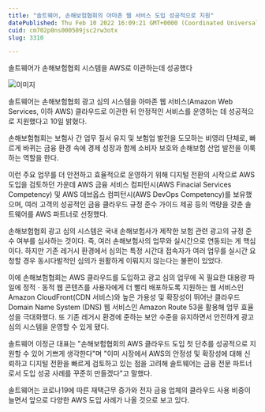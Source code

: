 ```yaml
---
title: "솔트웨어, 손해보험협회의 아마존 웹 서비스 도입 성공적으로 지원"
datePublished: Thu Feb 10 2022 16:09:21 GMT+0000 (Coordinated Universal Time)
cuid: cm702p0ns000509jsc2rw3otx
slug: 3310

---
```



솔트웨어가 손해보험협회 시스템을 AWS로 이관하는데 성공했다

![이미지](https://cdn.hashnode.com/res/hashnode/image/upload/v1739253611124/053eb237-85ad-4c6f-a35e-a035ce810e21.jpeg)

솔트웨어는 손해보험협회 광고 심의 시스템을 아마존 웹 서비스(Amazon Web Services, 이하 AWS) 클라우드로 이관한 뒤 안정적인 서비스를 운영하는 데 성공적으로 지원했다고 10일 밝혔다.

손해보험협회는 보험사 간 업무 질서 유지 및 보험업 발전을 도모하는 비영리 단체로, 빠르게 바뀌는 금융 환경 속에 경제 성장과 함께 소비자 보호와 손해보험 산업 발전을 이룩하는 역할을 한다.

이런 주요 업무를 더 안전하고 효율적으로 운영하기 위해 디지털 전환의 시작으로 AWS 도입을 검토하던 가운데 AWS 금융 서비스 컴피턴시(AWS Finacial Services Competency) 및 AWS 데브옵스 컴피턴시(AWS DevOps Competency)를 보유했으며, 여러 고객의 성공적인 금융 클라우드 규정 준수 가이드 제공 등의 역량을 갖춘 솔트웨어를 AWS 파트너로 선정했다.

손해보험협회 광고 심의 시스템은 국내 손해보험사가 제작한 보험 관련 광고의 규정 준수 여부를 심사하는 것이다. 즉, 여러 손해보험사의 업무와 실시간으로 연동되는 게 핵심이다. 하지만 기존 레거시 환경에서 심의는 특정 시간대 접속자가 여러 업무를 실시간 요청할 경우 동시다발적인 심의가 원활하게 이뤄지지 않는다는 불편이 있었다.

이에 손해보험협회는 AWS 클라우드를 도입하고 광고 심의 업무에 꼭 필요한 대용량 파일에 정적ㆍ동적 웹 콘텐츠를 사용자에게 더 빨리 배포하도록 지원하는 웹 서비스인 Amazon CloudFront(CDN 서비스)와 높은 가용성 및 확장성이 뛰어난 클라우드 Domain Name System (DNS) 웹 서비스인 Amazon Route 53을 활용해 업무 효율성을 극대화했다. 또 기존 레거시 환경에 준하는 보안 수준을 유지하면서 안전하게 광고 심의 시스템을 운영할 수 있게 됐다.

솔트웨어 이정근 대표는 "손해보험협회의 AWS 클라우드 도입 첫 단추를 성공적으로 지원할 수 있어 기쁘게 생각한다"며 "이미 시장에서 AWS의 안정성 및 확장성에 대해 신뢰하고 디지털 전환을 빠르게 검토하고 있는 점을 고려해 솔트웨어는 금융 전문 파트너로서 도입 성공 사례를 꾸준히 만들겠다"고 말했다.

솔트웨어는 코로나19에 따른 재택근무 증가와 전자 금융 업체의 클라우드 사용 비중이 늘면서 앞으로 다양한 AWS 도입 사례가 나올 것으로 보고 있다.